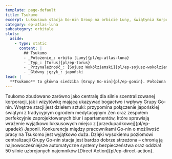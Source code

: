 ```yaml
---
template: page-default
title: Tsukumo
excerpt: Luksusowa stacja Go-nin Group na orbicie Luny, świątynia korporacyjnego bogactwa.
category: ep-atlas-luna
subcategory: orbitale
slots:
  aside:
    - type: static
      content: |
        ## Tsukumo
        - _Położenie_: orbita [Luny]{pl/ep-atlas-luna}
        - _Typ_: [Torus]{pl/ep-torus}
        - _Przynależność_: [Sojusz Wokółziemski]{pl/ep-sojusz-wokolziemski}
        - _Główny język_: japoński
lead: |
  **Tsukomo** to główna siedziba [Grupy Go-nin]{pl/ep-gonin}. Położona na orbicie [Luny]{pl/ep-atlas-luna}, korzysta ze swojej bliskości do banków księżycowych. Stacja jest stosunkowo niewielka – zamieszkuje ją tylko 10 000 osób – ale należy do najbogatszych i najbardziej luksusowych osiedli na lub wokół Luny. 
---
```

Tsukomo zbudowano zarówno jako centralę dla silnie scentralizowanej korporacji, jak i wizytówkę mającą ukazywać bogactwo i wpływy Grupy Go-nin. Wnętrze stacji jest dziełem sztuki: przypomina połączenie japońskiej świątyni z tradycyjnym ogrodem medytacyjnym Zen oraz zespołem perfekcyjnie zaprojektowanych biur i apartamentów, które sprawiają wrażenie wyjątkowo luksusowych miejsc z [przedupadkowej]{pl/ep-upadek} Japonii. Konkurencja między pracownikami Go-nin o możliwość pracy na Tsukomo jest wyjątkowo duża. Dzięki wysokiemu poziomowi centralizacji Grupy Go-nin stacja jest bardzo dobrze strzeżona – chronią ją najnowocześniejsze automatyczne systemy bezpieczeństwa oraz oddział 50 silnie uzbrojonych najemników [Direct Action]{pl/ep-direct-action}.
